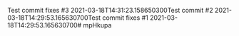 Test commit fixes #3 2021-03-18T14:31:23.158650300Test commit #2 2021-03-18T14:29:53.165630700Test commit fixes #1 2021-03-18T14:29:53.165630700# mpHkupa
